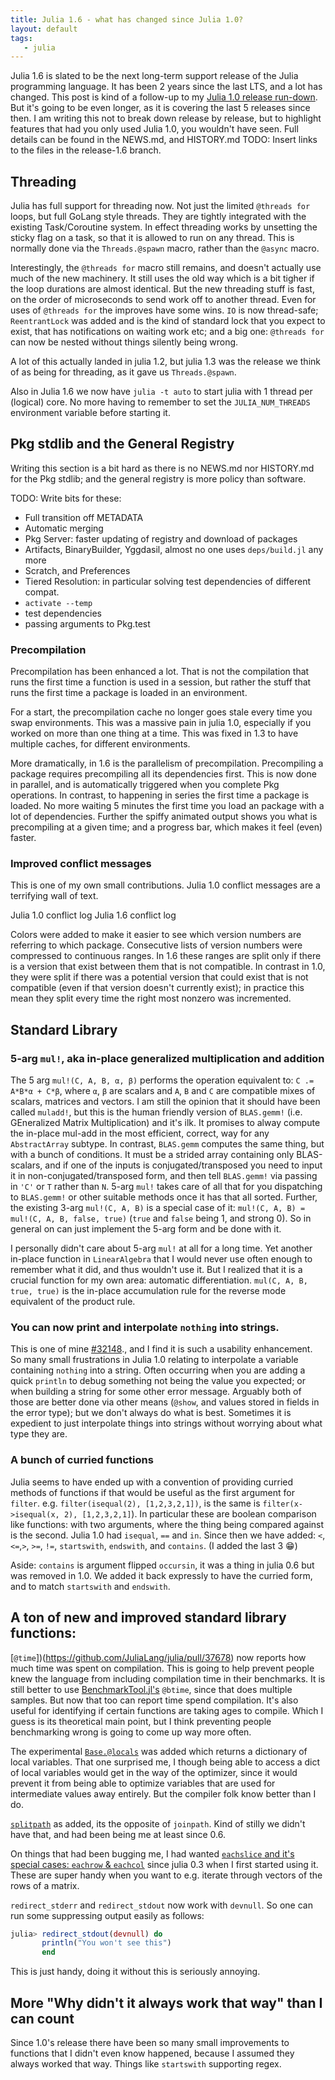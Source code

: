 ```yaml
---
title: Julia 1.6 - what has changed since Julia 1.0?
layout: default
tags:
   - julia
---
```


Julia 1.6 is slated to be the next long-term support release of the Julia programming language.
It has been 2 years since the last LTS, and a lot has changed.
This post is kind of a follow-up to my [Julia 1.0 release run-down]({{site.url}}//2018/06/01/Julia-Favourite-New-Things.html).
But it's going to be even longer, as it is covering the last 5 releases since then.
I am writing this not to break down release by release,
but to highlight features that had you only used Julia 1.0, you wouldn't have seen.
Full details can be found in the NEWS.md, and HISTORY.md
TODO: Insert links to the files in the release-1.6 branch.


## Threading
Julia has full support for threading now.
Not just the limited `@threads for` loops, but full GoLang style threads.
They are tightly integrated with the existing Task/Coroutine system.
In effect threading works by unsetting the sticky flag on a task, so that it is allowed to run on any thread.
This is normally done via the `Threads.@spawn` macro, rather than the `@async` macro.

Interestingly, the `@threads for` macro still remains, and doesn't actually use much of the new machinery. It still uses the old way which is a bit tigher if the loop durations are almost identical.
But the new threading stuff is fast, on the order of microseconds to send work off to another thread.
Even for uses of `@threads for` the improves have some wins.
`IO` is now thread-safe; `ReentrantLock` was added and is the kind of standard lock that you expect to exist, that has notifications on waiting work etc; and a big one: `@threads for` can now be nested without things silently being wrong.

A lot of this actually landed in julia 1.2, but julia 1.3 was the release we think of as being for threading, as it gave us `Threads.@spawn`.

Also in Julia 1.6 we now have `julia -t auto` to start julia with 1 thread per (logical) core.
No more having to remember to set the `JULIA_NUM_THREADS` environment variable before starting it.


## Pkg stdlib and the General Registry
Writing this section is a bit hard as there is no NEWS.md nor HISTORY.md for the Pkg stdlib; and the general registry is more policy than software.

TODO: Write bits for these:
 - Full transition off METADATA
 - Automatic merging
 - Pkg Server: faster updating of registry and download of packages
 - Artifacts, BinaryBuilder, Yggdasil, almost no one uses `deps/build.jl` any more
 - Scratch, and Preferences
 - Tiered Resolution: in particular solving test dependencies of different compat.
 - `activate --temp`
 - test dependencies
 - passing arguments to Pkg.test

### Precompilation

Precompilation has been enhanced a lot.
That is not the compilation that runs the first time a function is used in a session, but rather the stuff that runs the first time a package is loaded in an environment.

For a start, the precompilation cache no longer goes stale every time you swap environments.
This was a massive pain in julia 1.0, especially if you worked on more than one thing at a time.
This was fixed in 1.3 to have multiple caches, for different environments.

More dramatically, in 1.6 is the parallelism of precompilation.
Precompiling a package requires precompiling all its dependencies first.
This is now done in parallel, and is automatically triggered when you complete Pkg operations.
In contrast, to happening in series the first time a package is loaded.
No more waiting 5 minutes the first time you load an package with a lot of dependencies.
Further the spiffy animated output shows you what is precompiling at a given time; and a progress bar, which makes it feel (even) faster.

<script id="asciicast-a26toW3opklSEtaRAeXzpcW8W" src="https://asciinema.org/a/a26toW3opklSEtaRAeXzpcW8W.js" async></script>

### Improved conflict messages
This is one of my own small contributions.
Julia 1.0 conflict messages are a terrifying wall of text.

<img href="{{site.url}}/Julia-1.0-1.6-changes/julia1.0-conflict.png">Julia 1.0 conflict log</img>
<img href="{{site.url}}/Julia-1.0-1.6-changes/julia1.6-conflict.png">Julia 1.6 conflict log</img>

Colors were added to make it easier to see which version numbers are referring to which package.
Consecutive lists of version numbers were compressed to continuous ranges.
In 1.6 these ranges are split only if there is a version that exist between them that is not compatible.
In contrast in 1.0, they were split if there was a potential version that could exist that is not compatible (even if that version doesn't currently exist); in practice this mean they split every time the right most nonzero was incremented.

## Standard Library

### 5-arg `mul!`, aka in-place generalized multiplication and addition
The 5 arg `mul!(C, A, B, α, β)` performs the operation equivalent to: `C .= A*B*α + C*β`, where `α`, `β` are scalars and `A`, `B` and `C` are compatible mixes of scalars, matrices and vectors.
I am still the opinion that it should have been called `muladd!`, but this is the human friendly version of `BLAS.gemm!` (i.e. GEneralized Matrix Multiplication) and it's ilk.
It promises to alway compute the in-place mul-add in the most efficient, correct, way for any `AbstractArray` subtype.
In contrast, `BLAS.gemm` computes the same thing, but with a bunch of conditions.
It must be a strided array containing only BLAS-scalars, and if one of the inputs is conjugated/transposed you need to input it in non-conjugated/transposed form, and then tell `BLAS.gemm!` via passing in `'C'` or `T` rather than `N`.
5-arg `mul!` takes care of all that for you dispatching to `BLAS.gemm!` or other suitable methods once it has that all sorted.
Further, the existing 3-arg `mul!(C, A, B)` is a special case of it:
`mul!(C, A, B) = mul!(C, A, B, false, true)` (`true` and `false` being 1, and strong 0).
So in general on can just implement the 5-arg form and be done with it.

I personally didn't care about 5-arg `mul!` at all for a long time.
Yet another in-place function in `LinearAlgebra` that I would never use often enough to remember what it did, and thus wouldn't use it.
But I realized that it is a crucial function for my own area: automatic differentiation.
`mul(C, A, B, true, true)` is the in-place accumulation rule for the reverse mode equivalent of the product rule.


### You can now print and interpolate `nothing` into strings.

This is one of mine [#32148](https://github.com/JuliaLang/julia/pull/32148)., and I find it is such a usability enhancement.
So many small frustrations in Julia 1.0 relating to interpolate a variable containing `nothing` into a string.
Often occurring when you are adding a quick `println` to debug something not being the value you expected; or when building a string for some other error message.
Arguably both of those are better done via other means (`@show`, and values stored in fields in the error type); but we don't always do what is best.
Sometimes it is expedient to just interpolate things into strings without worrying about what type they are.


### A bunch of curried functions
Julia seems to have ended up with a convention of providing curried methods of functions if that would be useful as the first argument for `filter`.
e.g. `filter(isequal(2), [1,2,3,2,1])`, is the same is `filter(x->isequal(x, 2), [1,2,3,2,1]`).
In particular these are boolean comparison like functions:
with two arguments, where the thing being compared against is the second.
Julia 1.0 had `isequal`, `==` and `in`.
Since then we have added:
`<`,`<=`,`>`, `>=`, `!=`, `startswith`, `endswith`, and `contains`.
(I added the last 3 😁)


Aside: `contains` is argument flipped `occursin`, it was a thing in julia 0.6 but was removed in 1.0.
We added it back expressly to have the curried form, and to match `startswith` and `endswith`.

## A ton of new and improved standard library functions:

[`@time`])(https://github.com/JuliaLang/julia/pull/37678) now reports how much time was spent on compilation.
This is going to help prevent people knew the language from including compilation time in their benchmarks.
It is still better to use [BenchmarkTool.jl's](https://github.com/JuliaCI/BenchmarkTools.jl) `@btime`, since that does multiple samples.
But now that too can report time spend compilation.
It's also useful for identifying if certain functions are taking ages to compile.
Which I guess is its theoretical main point, but I think preventing people benchmarking wrong is going to come up way more often.

The experimental [`Base.@locals`](https://github.com/JuliaLang/julia/issues/29733
) was added which returns a dictionary of local variables.
That one surprised me, I though being able to access a dict of local variables would get in the way of the optimizer, since it would prevent it from being able to optimize variables that are used for intermediate values away entirely.
But the compiler folk know better than I do.

[`splitpath`](https://github.com/JuliaLang/julia/issues/28156) as added, its the opposite of `joinpath`.
Kind of stilly we didn't have that, and had been being me at least since 0.6.

On things that had been bugging me, I had wanted [`eachslice` and it's special cases: `eachrow` & `eachcol`](https://github.com/JuliaLang/julia/issues/29749) since julia 0.3 when I first started using it.
These are super handy when you want to e.g. iterate through vectors of the rows of a matrix.


`redirect_stderr` and `redirect_stdout` now work with `devnull`.
So one can run some suppressing output easily as follows:
```julia
julia> redirect_stdout(devnull) do
       println("You won't see this")
       end
```
This is just handy, doing it without this is seriously annoying.


## More "Why didn't it always work that way" than I can count
Since 1.0's release there have been so many small improvements to functions that I didn't even know happened, because I assumed they always worked that way.
Things like `startswith` supporting regex.





